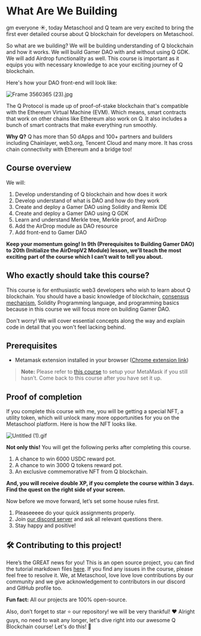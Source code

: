 # What Are We Building

gm everyone ☀️, today Metaschool and Q team are very excited to bring the first ever detailed course about Q blockchain for developers on Metaschool.

So what are we building? We will be building understanding of Q blockchain and how it works. We will build Gamer DAO with and without using Q GDK. We will add Airdrop functionality as well. This course is important as it equips you with necessary knowledge to ace your exciting journey of Q blockchain.

Here's how your DAO front-end will look like:

![Frame 3560365 (23).jpg](<https://github.com/0xmetaschool/Learning-Projects/blob/main/assests_for_all/assests_for_q/5.%20Connect%20DAO%20to%20the%20Frontend/1.%20Connect%20the%20DAO%20to%20the%20Frontend/Frame_3560365_(23).jpg?raw=true>)

The Q Protocol is made up of proof-of-stake blockchain that's compatible with the Ethereum Virtual Machine (EVM). Which means, smart contracts that work on other chains like Ethereum also work on Q. It also includes a bunch of smart contracts that make everything run smoothly.

**Why Q?** Q has more than 50 dApps and 100+ partners and builders including Chainlayer, web3.org, Tencent Cloud and many more. It has cross chain connectivity with Ethereum and a bridge too!

## Course overview

We will:

1. Develop understanding of Q blockchain and how does it work
2. Develop understand of what is DAO and how do they work
3. Create and deploy a Gamer DAO using Solidity and Remix IDE
4. Create and deploy a Gamer DAO using Q GDK
5. Learn and understand Merkle tree, Merkle proof, and AirDrop
6. Add the AirDrop module as DAO resource
7. Add front-end to Gamer DAO

**Keep your momentum going! In 9th (Prerequisites to Building Gamer DAO) to 20th (Initialize the AirDropV2 Module) lesson, we’ll teach the most exciting part of the course which I can’t wait to tell you about.**

## Who exactly should take this course?

This course is for enthusiastic web3 developers who wish to learn about Q blockchain. You should have a basic knowledge of blockchain, [consensus mechanism](https://metaschool.so/articles/consensus-mechanism-meaning/), Solidity Programming language, and programming basics because in this course we will focus more on building Gamer DAO.

Don't worry! We will cover essential concepts along the way and explain code in detail that you won't feel lacking behind.

## Prerequisites

- Metamask extension installed in your browser ([Chrome extension link](https://chrome.google.com/webstore/detail/metamask/nkbihfbeogaeaoehlefnkodbefgpgknn))

> **Note:** Please refer to [this course](https://metaschool.so/courses/understand-and-setup-metamask-account) to setup your MetaMask if you still hasn’t. Come back to this course after you have set it up.

## Proof of completion

If you complete this course with me, you will be getting a special NFT, a utility token, which will unlock many more opportunities for you on the Metaschool platform. Here is how the NFT looks like.

![Untitled (1).gif](<https://github.com/0xmetaschool/Learning-Projects/blob/87e32dadb3072a9a92002461585601ebf3775fce/Build%20a%20Gamer%20DAO%20on%20Q%20Blockchain/Getting%20Started%20with%20Q%20Blockchain/What%20Are%20We%20Building/Untitled_(1).gif?raw=true>)

**Not only this!** You will get the following perks after completing this course.

1. A chance to win 6000 USDC reward pot.
2. A chance to win 3000 Q tokens reward pot.
3. An exclusive commemorative NFT from Q blockchain.

**And, you will receive double XP, if you complete the course within 3 days. Find the quest on the right side of your screen.**

Now before we move forward, let’s set some house rules first.

1. Pleaseeeee do your quick assignments properly.
2. Join [our discord server](https://discord.gg/vbVMUwXWgc) and ask all relevant questions there.
3. Stay happy and positive!

## 🛠 Contributing to this project!

Here’s the GREAT news for you! This is an open source project, you can find the tutorial markdown files [here](https://github.com/0xmetaschool/Learning-Projects/tree/main/Build%20a%20Gamer%20DAO%20on%20Q%20Blockchain). If you find any issues in the course, please feel free to resolve it.
We, at Metaschool, love love love contributions by our community and we give acknowledgement to contributors in our discord and GitHub profile too.

**Fun fact:** All our projects are 100% open-source.

Also, don’t forget to star ⭐️ our repository! we will be very thankful! ♥️
Alright guys, no need to wait any longer, let's dive right into our awesome Q Blockchain course! Let's do this! 🙌

